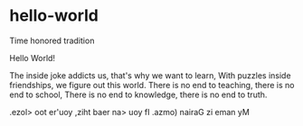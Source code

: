 # hello-world
Time honored tradition

Hello World!

The inside joke addicts us, that's why we want to learn,
With puzzles inside friendships, we figure out this world.
There is no end to teaching, there is no end to school,
There is no end to knowledge, there is no end to truth.

.ezol> oot er'uoy ,ziht baer na> uoy fI .azmo) nairaG zi eman yM
